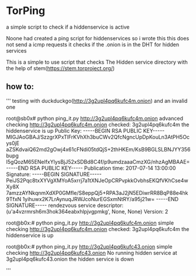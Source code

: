 # TorPing
a simple script to check if a hiddenservice is active

Noone had created a ping script for hiddenservices so i wrote this 
this does not send a icmp requests it checks if the .onion is in the DHT for hidden services 

This is a simple to use script that checks The Hidden service directory with the help of stem(https://stem.torproject.org/)




## how to:
'''
testing with duckduckgo(http://3g2upl4pq6kufc4m.onion)
and an invalid one

root@sb0x# python ping_it.py http://3g2upl4pq6kufc4m.onion advanced
checking http://3g2upl4pq6kufc4m.onion
checked:
3g2upl4pq6kufc4m
the hiddenservice is up
Public Key: -----BEGIN RSA PUBLIC KEY-----
MIGJAoGBAJ/SzzgrXPxTlFrKVhXh3buCWv2QfcNgncUpDpKouLn3AtPH5Ocys0jE
aZSKdvaiQ62md2gOwj4x61cFNdi05tdQjS+2thHKEm/KsB9BGLSLBNJYY356bupg
I5gQozM65ENelfxYlysBjJ52xSDBd8C4f/p9umdzaaaCmzXG/nhzAgMBAAE=
-----END RSA PUBLIC KEY-----
Publication time: 2017-07-14 13:00:00
Signature: -----BEGIN SIGNATURE-----
PeiJS2Pqc8txXYVgXMYoA5xrrj7a1tXNJeOpCRPvpkkOvbhsEKQfVKhCse4wXy8X
7amzzAYNkqnmXdXP0GMfIe/S8eppQj5+RPA3aJ2jN5EDiwrRR8BqP88e4hk9TfxN
1yihuwx2K7LrAynuqJRWJcoNurEGSxmNtRY/a95j21w=
-----END SIGNATURE-----
rendezvous service descriptor: (u'a4vzrmrsh6m3hok364eabxhlpjvgpmkg', None, None)
Version: 2

root@b0x:# python ping_it.py http://3g2upl4pq6kufc4m.onion simple
checking http://3g2upl4pq6kufc4m.onion
checked:
3g2upl4pq6kufc4m
the hiddenservice is up


root@b0x:# python ping_it.py http://3g2upl4pq6kufc43.onion simple
checking http://3g2upl4pq6kufc43.onion
No running hidden service at 3g2upl4pq6kufc43.onion
the hidden service is down

'''
